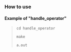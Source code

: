 ### How to use

#### Example of "handle_operator"
> ```cd handle_operator```
>
> ```make```
>
> ```a.out```
